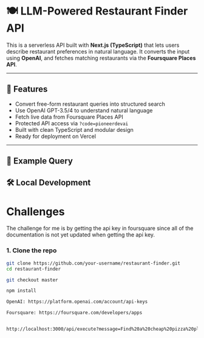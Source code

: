# 🍽️ LLM-Powered Restaurant Finder API

This is a serverless API built with **Next.js (TypeScript)** that lets users describe restaurant preferences in natural language. It converts the input using **OpenAI**, and fetches matching restaurants via the **Foursquare Places API**.

---

## 🚀 Features

- Convert free-form restaurant queries into structured search
- Use OpenAI GPT-3.5/4 to understand natural language
- Fetch live data from Foursquare Places API
- Protected API access via `?code=pioneerdevai`
- Built with clean TypeScript and modular design
- Ready for deployment on Vercel

---

## 🧪 Example Query

## 🛠️ Local Development

# Challenges 
The challenge for me is by getting the api key in foursquare since all of the documentation is not yet updated when getting the api key.

### 1. Clone the repo

```bash
git clone https://github.com/your-username/restaurant-finder.git
cd restaurant-finder

git checkout master

npm install

OpenAI: https://platform.openai.com/account/api-keys

Foursquare: https://foursquare.com/developers/apps


http://localhost:3000/api/execute?message=Find%20a%20cheap%20pizza%20place%20in%20New%20York&code=pioneerdevai


